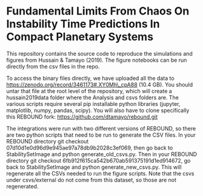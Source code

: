 # Fundamental Limits From Chaos On Instability Time Predictions In Compact Planetary Systems

This repository contains the source code to reproduce the simulations and figures from Hussain & Tamayo (2019). The figure notebooks can be run directly from the csv files in the repo.

To access the binary files directly, we have uploaded all the data to https://zenodo.org/record/3461173#.XY0Mh\_cpA88 (10.4 GB). You should untar that file at the root level of the repository, which will create a hussain2019data folder where the Analysis and csvs folders are. The various scripts require several pip installable python libraries (jupyter, matplotlib, numpy, pandas, scipy). You will also have to clone specifically this REBOUND fork: https://github.com/dtamayo/rebound.git

The integrations were run with two different versions of REBOUND, so there are two python scripts that need to be run to generate the CSV files. In your REBOUND directory git checkout 07d10d1e0d96d9e945ae97a78db9b2028c3ef069, then go back to StabilitySetImage and python generate\_old\_csvs.py. Then in your REBOUND directory git checkout 6fb912f615ca542b670ab591375191d1ed914672, go back to StabilitySetImage and python generate\_new\_csvs.py. This will regenerate all the CSVs needed to run the figure scripts. Note that the csvs under csvs/external do not come from this dataset, so those are not regenerated.
